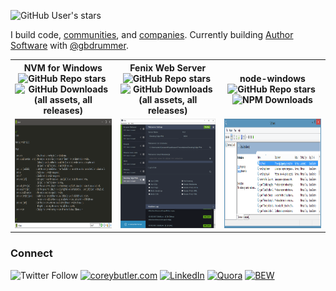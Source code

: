 ![GitHub User's stars](https://img.shields.io/github/stars/coreybutler?label=Total%20Stars)

I build code, [communities](https://edgeatx.org), and [companies](https://linkedin.com/in/coreyabutler). Currently building [Author Software](https://linkedin.com/company/authorsoftware) with [@gbdrummer](https://github.com/gbdrummer).

<!--
I currently work with  building the infrastructure for these ventures:
- [Author Software](https://github.com/author) (software firm, built [Fenix Web Server](https://preview.fenixwebserver.com))
- [Metadoc.io](https://metadoc.io) (Tech Documentation Platform)
- [Butler Logic](https://butlerlogic.com) (Research & Development)
-->

<table>
  <tr>
    <th>NVM for Windows<br/><img alt="GitHub Repo stars" src="https://img.shields.io/github/stars/coreybutler/nvm-windows?style=social">&nbsp;<img alt="GitHub Downloads (all assets, all releases)" src="https://img.shields.io/github/downloads/coreybutler/nvm-windows/total?logoColor=blue"></th>
    <th>Fenix Web Server<br/><img alt="GitHub Repo stars" src="https://img.shields.io/github/stars/coreybutler/fenix?style=social">&nbsp;<img alt="GitHub Downloads (all assets, all releases)" src="https://img.shields.io/github/downloads/coreybutler/fenix/total?logoColor=blue"></th>
    <th>node-windows<br/><img alt="GitHub Repo stars" src="https://img.shields.io/github/stars/coreybutler/node-windows?style=social">&nbsp;<img alt="NPM Downloads" src="https://img.shields.io/npm/d18m/node-windows?color=red">
</th>
  </tr>
  <tr>
    <!--<td><a href="https://github.com/metadoc" target="_blank"><img src="https://github.com/coreybutler/coreybutler/raw/master/metadoc.png" height="175px"/></a></td>-->
    <td><a href="https://github.com/coreybutler/nvm-windows" target="_blank"><img src="https://github.com/coreybutler/coreybutler/raw/master/nvm4w.png" height="175px"/></a></td>
    <td align="center" width="33%"><a href="https://preview.fenixwebserver.com" target="_blank"><img src="https://github.com/coreybutler/coreybutler/raw/master/fenix.png" height="175px"/></a></td>
    <td><a href="https://github.com/coreybutler/node-windows" target="_blank"><img src="https://github.com/coreybutler/coreybutler/raw/master/node-windows.png" height="175px"/></a></td>
  </tr>
  <!--<tr>
    <th>Shell</th>
    <th>blah</th>th>
    <th>NGN</th>
  </tr>
  <tr>
    <td><a href="https://github.com/author/shell" target="_blank"><img src="https://github.com/coreybutler/coreybutler/raw/master/cli.jpeg" height="175px"/></a></td>
    <td><a href="https://github.com/coreybutler/node-windows" target="_blank"><img src="https://github.com/coreybutler/coreybutler/raw/master/node-windows.png" height="175px"/></a></td>
    <td><a href="https://github.com/ngnjs" target="_blank"><img src="https://github.com/coreybutler/coreybutler/raw/master/NGN.png" height="175px"/></a></td>
  </tr>-->
</table>

### Connect
![Twitter Follow](https://img.shields.io/twitter/follow/goldglovecb?label=%40goldglovecb) [![coreybutler.com](https://img.shields.io/badge/coreybutler.com-white?logo=bluesky&logoColor=1083FE)](https://bsky.app/profile/coreybutler.com) [![LinkedIn](https://img.shields.io/badge/Follow%20Me--1?logo=linkedin&style=social)]([https://edgeatx.org](https://www.linkedin.com/in/coreyabutler)) [![Quora](https://img.shields.io/badge/Top%20Writer-red?logo=quora&style=social)](https://www.quora.com/profile/Corey-Butler) [![BEW](https://img.shields.io/badge/Bleeding%20Edge%20Web-Co--organizer-1?logo=meetup&style=social)](https://edgeatx.org)


<!--
**coreybutler/coreybutler** is a ✨ _special_ ✨ repository because its `README.md` (this file) appears on your GitHub profile.

Here are some ideas to get you started:

- 🔭 I’m currently working on ...
- 🌱 I’m currently learning ...
- 👯 I’m looking to collaborate on ...
- 🤔 I’m looking for help with ...
- 💬 Ask me about ...
- 📫 How to reach me: ...
- 😄 Pronouns: ...
- ⚡ Fun fact: ...
-->
